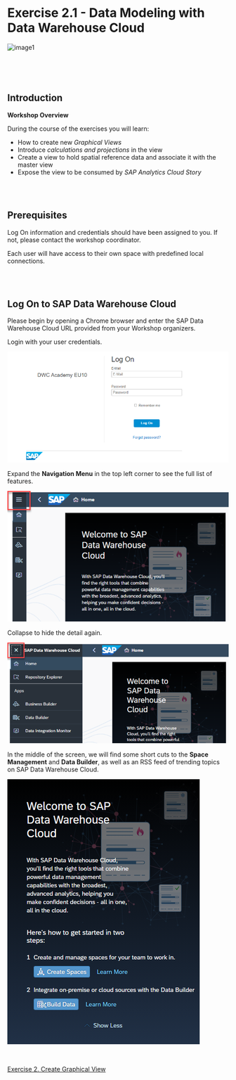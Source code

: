 # Exercise 2.1 - Data Modeling with Data Warehouse Cloud

![image1](Images/Introduction_and_prerequisitesimages/INTRO_image03.png)

<br/>

<br/>

<br/>

## Introduction

**Workshop Overview**



 During the course of the exercises you will learn:

- How to create new *Graphical Views*
- Introduce *calculations and projections* in the view
- Create a view to hold spatial reference data and associate it with the master view
- Expose the view to be consumed by *SAP Analytics Cloud Story*

<br/>

<br/>

## Prerequisites

 Log On information and credentials should have been assigned to you. If not, please contact the workshop coordinator.

 Each user will have access to their own space with predefined local connections.

   


<br/>

<br/>

## Log On to SAP Data Warehouse Cloud

Please begin by opening a Chrome browser and enter the SAP Data Warehouse Cloud URL provided from your Workshop organizers.

   

Login with your user credentials. 

   ![ExpandMenu](Images/LogOn_to_DWCimages/Login.png)

    

Expand the **Navigation Menu** in the top left corner to see the full list of features.

   ![ExpandMenu](Images/LogOn_to_DWCimages/NavMenu.png)

   

Collapse to hide the detail again.

   ![Image001](Images/LogOn_to_DWCimages/CollapseMenu.png)

   

In the middle of the screen, we will find some short cuts to the **Space Management** and **Data Builder**, as well as an RSS feed of trending topics on SAP Data Warehouse Cloud.

   ![MiddleScreen](Images/LogOn_to_DWCimages/MiddleScreen.png)

<br/>

[Exercise 2. Create Graphical View](../ex2/graphicalview.md)